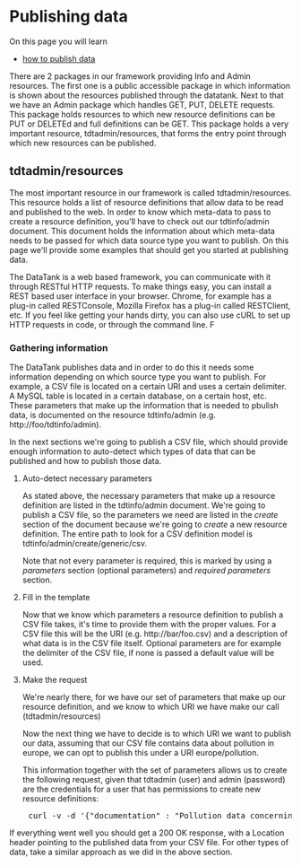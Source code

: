 # Publishing data

On this page you will learn

* [how to publish data](#publish)

There are 2 packages in our framework providing Info and Admin resources.
The first one is a public accessible package in which information is shown about the resources published through the datatank.
Next to that we have an Admin package which handles GET, PUT, DELETE requests. This package holds resources to which new resource definitions can be PUT or DELETEd and full definitions can be GET. This package holds a very important resource, tdtadmin/resources, that forms the entry point through which new resources can be published.

<a id='publish'></a>
## tdtadmin/resources

The most important resource in our framework is called tdtadmin/resources. This resource holds a list of resource definitions that allow data to be read and published to the web. In order to know which meta-data to pass to create a resource definition, you'll have to check out our tdtinfo/admin document. This document holds the information about which meta-data needs to be passed for which data source type you want to publish. On this page we'll provide some examples that should get you started at publishing data.

The DataTank is a web based framework, you can communicate with it through RESTful HTTP requests. To make things easy, you can install a REST based user interface in your browser. Chrome, for example has a plug-in called RESTConsole, Mozilla Firefox has a plug-in called RESTClient, etc. If you feel like getting your hands dirty, you can also use cURL to set up HTTP requests in code, or through the command line. F

### Gathering information

The DataTank publishes data and in order to do this it needs some information depending on which source type you want to publish. For example, a CSV file is located on a certain URI and uses a certain delimiter. A MySQL table is located in a certain database, on a certain host, etc. These parameters that make up the information that is needed to pbulish data, is documented on the resource tdtinfo/admin (e.g. http://foo/tdtinfo/admin).

In the next sections we're going to publish a CSV file, which should provide enough information to auto-detect which types of data that can be published and how to publish those data.

1. Auto-detect necessary parameters

    As stated above, the necessary parameters that make up a resource definition are listed in the tdtinfo/admin document. We're going to publish a CSV file, so the parameters we need are listed in the <em>create</em> section of the document because we're going to <em>create</em> a new resource definition. The entire path to look for a CSV definition model is tdtinfo/admin/create/generic/csv.

    Note that not every parameter is required, this is marked by using a <em>parameters</em> section (optional parameters) and <em>required parameters</em> section.

2. Fill in the template

    Now that we know which parameters a resource definition to publish a CSV file takes, it's time to provide them with the proper values. For a CSV file this will be the URI (e.g. http://bar/foo.csv) and a description of what data is in the CSV file itself. Optional parameters are for example the delimiter of the CSV file, if none is passed a default value will be used.

3. Make the request

    We're nearly there, for we have our set of parameters that make up our resource definition, and we know to which URI we have make our call (tdtadmin/resources)

    Now the next thing we have to decide is to which URI we want to publish our data, assuming that our CSV file contains data about pollution in europe, we can opt to publish this under a URI europe/pollution.

    This information together with the set of parameters allows us to create the following request, given that tdtadmin (user) and admin (password) are the credentials for a user that has permissions to create new resource definitions:

<pre class='prettyprint'>
    curl -v -d '{"documentation" : "Pollution data concerning Europe", "URI" : "http://stats.eu/pollution.csv", "delimiter" : ";" , "source_type" : "generic/CSV"}' -XPUT http://tdtadmin:admin@foo/tdtadmin/resources/europe/pollution
</pre>


If everything went well you should get a 200 OK response, with a Location header pointing to the published data from your CSV file. For other types of data, take a similar approach as we did in the above section.